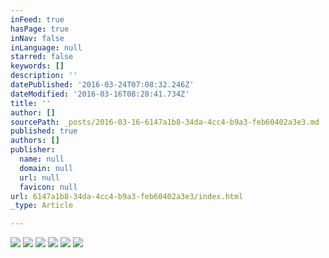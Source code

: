 ```yaml
---
inFeed: true
hasPage: true
inNav: false
inLanguage: null
starred: false
keywords: []
description: ''
datePublished: '2016-03-24T07:08:32.246Z'
dateModified: '2016-03-16T08:28:41.734Z'
title: ''
author: []
sourcePath: _posts/2016-03-16-6147a1b8-34da-4cc4-b9a3-feb60402a3e3.md
published: true
authors: []
publisher:
  name: null
  domain: null
  url: null
  favicon: null
url: 6147a1b8-34da-4cc4-b9a3-feb60402a3e3/index.html
_type: Article

---
```

![](https://the-grid-user-content.s3-us-west-2.amazonaws.com/b87c06b0-0cfa-4cb7-988f-ca943a083507.jpg)
![](https://the-grid-user-content.s3-us-west-2.amazonaws.com/3f5392cd-dffe-4c6e-bdcc-b443537a92ac.jpg)
![](https://the-grid-user-content.s3-us-west-2.amazonaws.com/7d96e9bc-665e-45f9-b1e4-73499fb12fb2.jpg)
![](https://the-grid-user-content.s3-us-west-2.amazonaws.com/41b26f84-2c66-46e8-b247-59fd42303587.jpg)
![](https://the-grid-user-content.s3-us-west-2.amazonaws.com/13b07e21-5e18-4457-aa9b-b6d12db061dd.jpg)
![](https://the-grid-user-content.s3-us-west-2.amazonaws.com/814e9f52-17ef-41d7-bccc-2e769d9cee25.jpg)